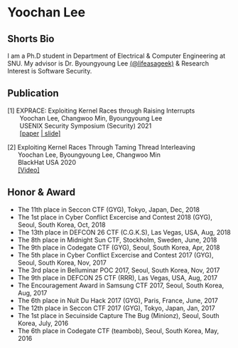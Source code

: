 # Yoochan Lee

## Shorts Bio

I am a Ph.D student in Department of Electrical & Computer Engineering at SNU. My advisor is Dr. Byoungyoung Lee [(@lifeasageek)](https://lifeasageek.github.io/) & Research Interest is Software Security.

## Publication
[1] EXPRACE: Exploiting Kernel Races through Raising Interrupts  
&nbsp;&nbsp;&nbsp;&nbsp;&nbsp;&nbsp;
Yoochan Lee, Changwoo Min, Byoungyoung Lee  
&nbsp;&nbsp;&nbsp;&nbsp;&nbsp;&nbsp;
USENIX Security Symposium (Security) 2021  
&nbsp;&nbsp;&nbsp;&nbsp;&nbsp;&nbsp;
[\[paper](https://leeyoochan.github.io/paper/yoochan-exprace.pdf) 
[| slide\]](https://leeyoochan.github.io/paper/yoochan-exprace-slides.pdf)  



[2] Exploiting Kernel Races Through Taming Thread Interleaving  
&nbsp;&nbsp;&nbsp;&nbsp;&nbsp;&nbsp;Yoochan Lee, Byoungyoung Lee, Changwoo Min  
&nbsp;&nbsp;&nbsp;&nbsp;&nbsp;&nbsp;BlackHat USA 2020  
&nbsp;&nbsp;&nbsp;&nbsp;&nbsp;&nbsp;[\[Video\]](https://www.youtube.com/watch?v=5M3WhLVLCzs&ab_channel=BlackHat)  


## Honor & Award
- The 11th place in Seccon CTF (GYG), Tokyo, Japan, Dec, 2018
- The 1st place in Cyber Conflict Excercise and Contest 2018 (GYG), Seoul, South Korea, Oct, 2018
- The 13th place in DEFCON 26 CTF (C.G.K.S), Las Vegas, USA, Aug, 2018
- The 8th place in Midnight Sun CTF, Stockholm, Sweden, June, 2018 
- The 9th place in Codegate CTF (GYG), Seoul, South Korea, Apr, 2018
- The 5th place in Cyber Conflict Excercise and Contest 2017 (GYG), Seoul, South Korea, Nov, 2017
- The 3rd place in Belluminar POC 2017, Seoul, South Korea, Nov, 2017
- The 9th place in DEFCON 25 CTF (RRR), Las Vegas, USA, Aug, 2017
- The Encouragement Award in Samsung CTF 2017, Seoul, South Korea, Aug, 2017
- The 6th place in Nuit Du Hack 2017 (GYG), Paris, France, June, 2017
- The 12th place in Seccon CTF 2017 (GYG), Tokyo, Japan, Jan, 2017
- The 1st place in Secuinside Capture The Bug (Minionz), Seoul, South Korea, July, 2016
- The 6th place in Codegate CTF (teambob), Seoul, South Korea, May, 2016
